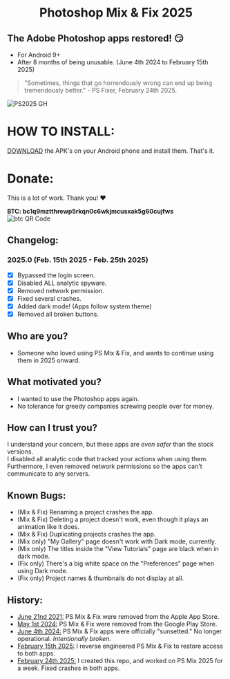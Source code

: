 <h1 align="center">Photoshop Mix & Fix 2025</h1>

## The Adobe Photoshop apps restored! 😏
* For Android 9+
* After 8 months of being unusable. (June 4th 2024 to February 15th 2025)  

> "Sometimes, things that go horrendously wrong can end up being tremendously better." - PS Fixer, February 24th 2025.

![PS2025 GH](https://github.com/user-attachments/assets/f5a20562-ca0e-4985-bb89-f4b4835d549d)

# HOW TO INSTALL:  
[DOWNLOAD](https://github.com/PSFixer/PhotoshopApps/releases) the APK's on your Android phone and install them. That's it.

# Donate:
This is a lot of work. Thank you! ❤  

**BTC: bc1q9mztthrewp5rkqn0c6wkjmcusxak5g60cujfws**  
![btc QR Code](https://github.com/user-attachments/assets/ca4ac4cc-6d2d-4798-9746-2c05793bcb6a) 

## Changelog:
### 2025.0 (Feb. 15th 2025 - Feb. 25th 2025)
- [x] Bypassed the login screen.  
- [x] Disabled ALL analytic spyware.  
- [x] Removed network permission.  
- [x] Fixed several crashes.  
- [x] Added dark mode! (Apps follow system theme)
- [x] Removed all broken buttons.

## Who are you? 
* Someone who loved using PS Mix & Fix, and wants to continue using them in 2025 onward.   

## What motivated you?
* I wanted to use the Photoshop apps again.
* No tolerance for greedy companies screwing people over for money.

## How can I trust you?
I understand your concern, but these apps are *even safer* than the stock versions.  
I disabled all analytic code that tracked your actions when using them.  
Furthermore, I even removed network permissions so the apps can't communicate to any servers. 

## Known Bugs:
* (Mix & Fix) Renaming a project crashes the app.  
* (Mix & Fix) Deleting a project doesn't work, even though it plays an animation like it does.
* (Mix & Fix) Duplicating projects crashes the app.
* (Mix only) "My Gallery" page doesn't work with Dark mode, currently.  
* (Mix only) The titles inside the "View Tutorials" page are black when in dark mode.  
* (Fix only) There's a big white space on the "Preferences" page when using Dark mode.  
* (Fix only) Project names & thumbnails do not display at all.  

## History:
* <ins>June 21nd 2021:</ins> PS Mix & Fix were removed from the Apple App Store.
* <ins>May 1st 2024:</ins> PS Mix & Fix were removed from the Google Play Store.
* <ins>June 4th 2024:</ins> PS Mix & Fix apps were officially "sunsetted." No longer operational. *Intentionally broken.*
* <ins>February 15th 2025:</ins> I reverse engineered PS Mix & Fix to restore access to both apps.
* <ins>February 24th 2025:</ins> I created this repo, and worked on PS Mix 2025 for a week. Fixed crashes in both apps.
